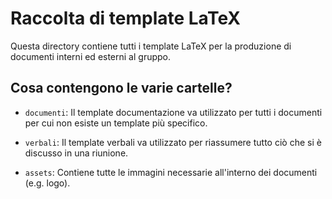 # Raccolta di template LaTeX

Questa directory contiene tutti i template LaTeX per la
produzione di documenti interni ed esterni al gruppo.

## Cosa contengono le varie cartelle?

- `documenti`: Il template documentazione va utilizzato
per tutti i documenti per cui non esiste un template più
specifico.

- `verbali`: Il template verbali va utilizzato per riassumere
tutto ciò che si è discusso in una riunione.

- `assets`: Contiene tutte le immagini necessarie all'interno
dei documenti (e.g. logo).
